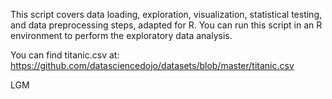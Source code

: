 This script covers data loading, exploration, visualization, statistical testing, and data preprocessing steps, adapted for R. 
You can run this script in an R environment to perform the exploratory data analysis. 


You can find titanic.csv at:
https://github.com/datasciencedojo/datasets/blob/master/titanic.csv

LGM

